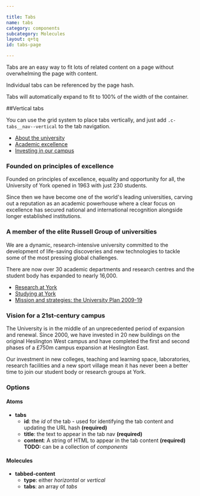 ```yaml
---

title: Tabs
name: tabs
category: components
subcategory: Molecules
layout: q+tq
id: tabs-page

---
```


<p class="lead">Tabs are an easy way to fit lots of related content on a page without overwhelming the page with content.</p>

Individual tabs can be referenced by the page hash.

Tabs will automatically expand to fit to 100% of the width of the container.

<script>
component("tabbed-content", { "type": "horizontal", "tabs": [
  {
    "id": "about",
    "title": "About the university",
    "content": "<h3>Founded on principles of excellence</h3><p>Founded on principles of excellence, equality and opportunity for all, the University of York opened in 1963 with just 230 students.</p><p>Since then we have become one of the world's leading universities, carving out a reputation as an academic powerhouse where a clear focus on excellence has secured national and international recognition alongside longer established institutions.</p>"
  },
  {
    "id": "excellence",
    "title": "Academic excellence",
    "content": "<h3>A member of the elite Russell Group of universities</h3><p>We are a dynamic, research-intensive university committed to the development of life-saving discoveries and new technologies to tackle some of the most pressing global challenges.</p><p>There are now over 30 academic departments and research centres and the student body has expanded to nearly 16,000.</p><ul><li><a href=\"#\">Research at York</a></li><li><a href=\"#\">Studying at York</a></li><li><a href=\"#\">Mission and strategies: the University Plan 2009-19</a></li></ul>"
  },
  {
    "id": "investing",
    "title": "Investing in our campus",
    "content": "<h3>Vision for a 21st-century campus</h3><p>The University is in the middle of an unprecedented period of expansion and renewal. Since 2000, we have invested in 20 new buildings on the original Heslington West campus and have completed the first and second phases of a £750m campus expansion at Heslington East.</p><p>Our investment in new colleges, teaching and learning space, laboratories, research facilities and a new sport village mean it has never been a better time to join our student body or research groups at York.</p>"
  }
]});
</script>

##Vertical tabs

You can use the grid system to place tabs vertically, and just add `.c-tabs__nav--vertical` to the tab navigation.

<div class="o-grid">
  <div class="o-grid__row c-tabs js-tabs">
    <div class="o-grid__box o-grid__box--quarter">
      <ul class="c-tabs__nav c-tabs__nav--vertical">
        <li class="c-tabs__tab is-active"><a class="c-tabs__link" href="#about">About the university</a></li>
        <li class="c-tabs__tab"><a class="c-tabs__link" href="#excellence">Academic excellence</a></li>
        <li class="c-tabs__tab"><a class="c-tabs__link" href="#investing">Investing in our campus</a></li>
      </ul>
    </div>
    <div class="o-grid__box o-grid__box--threequarters">
      <div class="c-tabs__container">
        <div class="c-tabs__content is-active" id="about">
          <h3>Founded on principles of excellence</h3>
          <p>Founded on principles of excellence, equality and opportunity for all, the University of York opened in 1963 with just 230 students.</p>
          <p>Since then we have become one of the world's leading universities, carving out a reputation as an academic powerhouse where a clear focus on excellence has secured national and international recognition alongside longer established institutions.</p>
        </div>
        <div class="c-tabs__content" id="excellence">
          <h3>A member of the elite Russell Group of universities</h3>
          <p>We are a dynamic, research-intensive university committed to the development of life-saving discoveries and new technologies to tackle some of the most pressing global challenges.</p>
          <p>There are now over 30 academic departments and research centres and the student body has expanded to nearly 16,000.</p>
          <ul>
            <li><a href="#">Research at York</a></li>
            <li><a href="#">Studying at York</a></li>
            <li><a href="#">Mission and strategies: the University Plan 2009-19</a></li>
          </ul>
        </div>
        <div class="c-tabs__content" id="investing">
          <h3>Vision for a 21st-century campus</h3>
          <p>The University is in the middle of an unprecedented period of expansion and renewal. Since 2000, we have invested in 20 new buildings on the original Heslington West campus and have completed the first and second phases of a £750m campus expansion
            at Heslington East.</p>
          <p>Our investment in new colleges, teaching and learning space, laboratories, research facilities and a new sport village mean it has never been a better time to join our student body or research groups at York.</p>
        </div>
      </div>
    </div>
  </div>
</div>

### Options

#### Atoms

* **tabs**
  * **id**: the _id_ of the tab - used for identifying the tab content and updating the URL hash **(required)**
  * **title**: the text to appear in the tab nav **(required)**
  * **content**: A string of HTML to appear in the tab content **(required)** **TODO:** can be a collection of _components_

#### Molecules

* **tabbed-content**
  * **type**: either _horizontal_ or _vertical_
  * **tabs**: an array of _tabs_